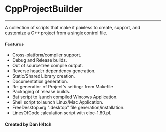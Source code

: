 # CppProjectBuilder
--------------------

A collection of scripts that make it painless to create, support,
and customize a C++ project from a single control file.


#### Features
* Cross-platform/compiler support.
* Debug and Release builds.
* Out of source tree compile output.
* Reverse header dependency generation.
* Static/Shared Library creation.
* Documentation generation.
* Re-generation of Project's settings from Makefile.
* Packaging of release builds.
* Bat script to launch compiled Windows Application.
* Shell script to launch Linux/Mac Application.
* FreeDesktop.org ".desktop" file generation/installation.
* LinesOfCode calculation script with cloc-1.60.pl.


#### Created by Dan H4tch

